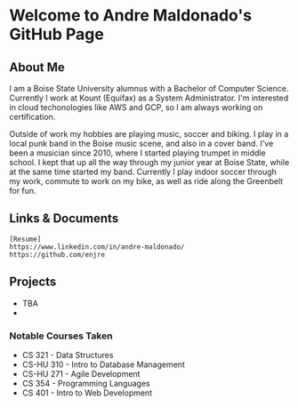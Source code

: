 # Welcome to Andre Maldonado's GitHub Page

## About Me
  I am a Boise State University alumnus with a Bachelor of Computer Science. Currently I work at
  Kount (Equifax) as a System Administrator. I'm interested in cloud techonologies like AWS and GCP, 
  so I am always working on certification. 

  Outside of work my hobbies are playing music, soccer and biking. I play in a local punk band in the Boise 
  music scene, and also in a cover band. I've been a musician since 2010, where I started playing trumpet in 
  middle school. I kept that up all the way through my junior year at Boise State, while at the same time started 
  my band. Currently I play indoor soccer through my work, commute to work on my bike, as well as ride along the Greenbelt 
  for fun. 

## Links & Documents
    [Resume] 
    https://www.linkedin.com/in/andre-maldonado/
    https://github.com/enjre


## Projects
 * TBA
 * 


### Notable Courses Taken
 * CS 321 - Data Structures
 * CS-HU 310 - Intro to Database Management
 * CS-HU 271 - Agile Development
 * CS 354 - Programming Languages
 * CS 401 - Intro to Web Development


